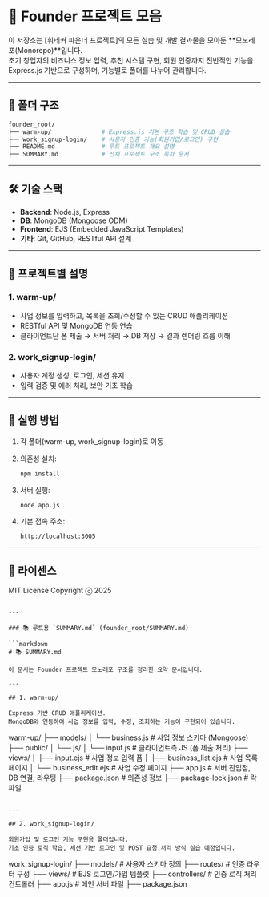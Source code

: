 
# 🧭 Founder 프로젝트 모음

이 저장소는 [휘테커 파운더 프로젝트]의 모든 실습 및 개발 결과물을 모아둔 **모노레포(Monorepo)**입니다.  
초기 창업자의 비즈니스 정보 입력, 추천 시스템 구현, 회원 인증까지 전반적인 기능을 Express.js 기반으로 구성하며, 기능별로 폴더를 나누어 관리합니다.

---

## 📂 폴더 구조

```bash
founder_root/
├── warm-up/              # Express.js 기본 구조 학습 및 CRUD 실습
├── work_signup-login/    # 사용자 인증 기능(회원가입/로그인) 구현
├── README.md             # 루트 프로젝트 개요 설명
├── SUMMARY.md            # 전체 프로젝트 구조 목차 문서
````

---

## 🛠 기술 스택

* **Backend**: Node.js, Express
* **DB**: MongoDB (Mongoose ODM)
* **Frontend**: EJS (Embedded JavaScript Templates)
* **기타**: Git, GitHub, RESTful API 설계

---

## 📌 프로젝트별 설명

### 1. warm-up/

* 사업 정보를 입력하고, 목록을 조회/수정할 수 있는 CRUD 애플리케이션
* RESTful API 및 MongoDB 연동 연습
* 클라이언트단 폼 제출 → 서버 처리 → DB 저장 → 결과 렌더링 흐름 이해

### 2. work\_signup-login/

* 사용자 계정 생성, 로그인, 세션 유지
* 입력 검증 및 에러 처리, 보안 기초 학습

---

## 🚀 실행 방법

1. 각 폴더(warm-up, work\_signup-login)로 이동

2. 의존성 설치:

   ```bash
   npm install
   ```

3. 서버 실행:

   ```bash
   node app.js
   ```

4. 기본 접속 주소:

   ```
   http://localhost:3005
   ```

---

## 📄 라이센스

MIT License
Copyright ⓒ 2025

````

---

### 📚 루트용 `SUMMARY.md` (founder_root/SUMMARY.md)

```markdown
# 📚 SUMMARY.md

이 문서는 Founder 프로젝트 모노레포 구조를 정리한 요약 문서입니다.

---

## 1. warm-up/

Express 기반 CRUD 애플리케이션.  
MongoDB와 연동하여 사업 정보를 입력, 수정, 조회하는 기능이 구현되어 있습니다.

````

warm-up/
├── models/
│   └── business.js         # 사업 정보 스키마 (Mongoose)
├── public/
│   └── js/
│       └── input.js        # 클라이언트측 JS (폼 제출 처리)
├── views/
│   ├── input.ejs           # 사업 정보 입력 폼
│   ├── business\_list.ejs   # 사업 목록 페이지
│   └── business\_edit.ejs   # 사업 수정 페이지
├── app.js                  # 서버 진입점, DB 연결, 라우팅
├── package.json            # 의존성 정보
├── package-lock.json       # 락 파일

```

---

## 2. work_signup-login/

회원가입 및 로그인 기능 구현용 폴더입니다.  
기초 인증 로직 학습, 세션 기반 로그인 및 POST 요청 처리 방식 실습 예정입니다.

```

work\_signup-login/
├── models/                 # 사용자 스키마 정의
├── routes/                 # 인증 라우터 구성
├── views/                  # EJS 로그인/가입 템플릿
├── controllers/            # 인증 로직 처리 컨트롤러
├── app.js                  # 메인 서버 파일
├── package.json

```
